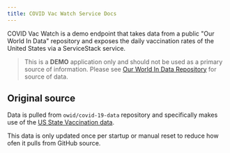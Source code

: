 ```yaml
---
title: COVID Vac Watch Service Docs
---
```


COVID Vac Watch is a demo endpoint that takes data from a public "Our World In Data" repository and exposes the daily vaccination rates of the United States via a ServiceStack service.
> This is a **DEMO** application only and should not be used as a primary source of information. Please see [Our World In Data Repository](https://github.com/owid/covid-19-data) for source of data. 

## Original source

Data is pulled from `owid/covid-19-data` repository and specifically makes use of the [US State Vaccination data](https://github.com/owid/covid-19-data/blob/master/public/data/vaccinations/us_state_vaccinations.csv).

This data is only updated once per startup or manual reset to reduce how ofen it pulls from GitHub source.
